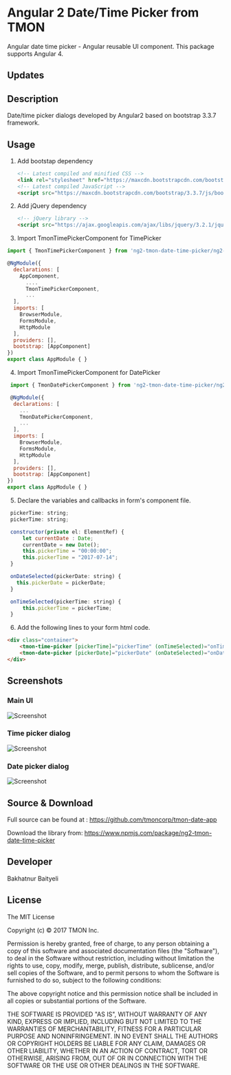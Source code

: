 # Angular 2 Date/Time Picker from TMON
Angular date time picker - Angular reusable UI component. This package supports Angular 4.

## Updates

## Description

Date/time picker dialogs developed by Angular2 based on bootstrap 3.3.7 framework.

## Usage

1. Add bootstap dependency
    ```html
	<!-- Latest compiled and minified CSS -->
    <link rel="stylesheet" href="https://maxcdn.bootstrapcdn.com/bootstrap/3.3.7/css/bootstrap.min.css">
	<!-- Latest compiled JavaScript -->
	<script src="https://maxcdn.bootstrapcdn.com/bootstrap/3.3.7/js/bootstrap.min.js"></script>
	```
2. Add jQuery dependency
    ```html
	<!-- jQuery library -->
	<script src="https://ajax.googleapis.com/ajax/libs/jquery/3.2.1/jquery.min.js"></script>
    ```
3. 	Import TmonTimePickerComponent for TimePicker
```js
import { TmonTimePickerComponent } from 'ng2-tmon-date-time-picker/ng2-tmon-date-time-picker'; 

@NgModule({
  declarations: [
    AppComponent,
      ....
	  TmonTimePickerComponent,
      ...  
  ],
  imports: [
    BrowserModule,
    FormsModule,
    HttpModule
  ],
  providers: [],
  bootstrap: [AppComponent]
})
export class AppModule { }

 ``` 

4. Import TmonTimePickerComponent for DatePicker
```js
 import { TmonDatePickerComponent } from 'ng2-tmon-date-time-picker/ng2-tmon-date-time-picker';

 @NgModule({
  declarations: [
    ...
    TmonDatePickerComponent,
    ...
  ],
  imports: [
    BrowserModule,
    FormsModule,
    HttpModule
  ],
  providers: [],
  bootstrap: [AppComponent]
})
export class AppModule { }

 ```

5. Declare the variables and callbacks in form's component file.
 ```js
  pickerTime: string;
  pickerTime: string;

  constructor(private el: ElementRef) { 
      let currentDate : Date;
      currentDate = new Date();
      this.pickerTime = "00:00:00";
      this.pickerTime = "2017-07-14";
  }

  onDateSelected(pickerDate: string) {
    this.pickerDate = pickerDate;
  }

  onTimeSelected(pickerTime: string) {
	  this.pickerTime = pickerTime;
  }
 ```

6. Add the following lines to your form html code.
```html
<div class="container">
	<tmon-time-picker [pickerTime]="pickerTime" (onTimeSelected)="onTimeSelected($event)"></tmon-time-picker>
	<tmon-date-picker [pickerDate]="pickerDate" (onDateSelected)="onDateSelected($event)"></tmon-date-picker>
</div>
```
  
## Screenshots

### Main UI
![Screenshot](https://github.com/tmoncorp/tmon-date-app/blob/master/main_ui.png?raw=true)
### Time picker dialog
![Screenshot](https://github.com/tmoncorp/tmon-date-app/blob/master/time_picker.png?raw=true)
### Date picker dialog
![Screenshot](https://github.com/tmoncorp/tmon-date-app/blob/master/date_picker.png?raw=true)

## Source & Download
Full source can be found at : https://github.com/tmoncorp/tmon-date-app

Download the library from: https://www.npmjs.com/package/ng2-tmon-date-time-picker

## Developer
Bakhatnur Baityeli

## License

The MIT License

Copyright (c) © 2017 TMON Inc.

Permission is hereby granted, free of charge, to any person obtaining a copy
of this software and associated documentation files (the "Software"), to deal
in the Software without restriction, including without limitation the rights
to use, copy, modify, merge, publish, distribute, sublicense, and/or sell
copies of the Software, and to permit persons to whom the Software is
furnished to do so, subject to the following conditions:

The above copyright notice and this permission notice shall be included in
all copies or substantial portions of the Software.

THE SOFTWARE IS PROVIDED "AS IS", WITHOUT WARRANTY OF ANY KIND, EXPRESS OR
IMPLIED, INCLUDING BUT NOT LIMITED TO THE WARRANTIES OF MERCHANTABILITY,
FITNESS FOR A PARTICULAR PURPOSE AND NONINFRINGEMENT. IN NO EVENT SHALL THE
AUTHORS OR COPYRIGHT HOLDERS BE LIABLE FOR ANY CLAIM, DAMAGES OR OTHER
LIABILITY, WHETHER IN AN ACTION OF CONTRACT, TORT OR OTHERWISE, ARISING FROM,
OUT OF OR IN CONNECTION WITH THE SOFTWARE OR THE USE OR OTHER DEALINGS IN
THE SOFTWARE.
